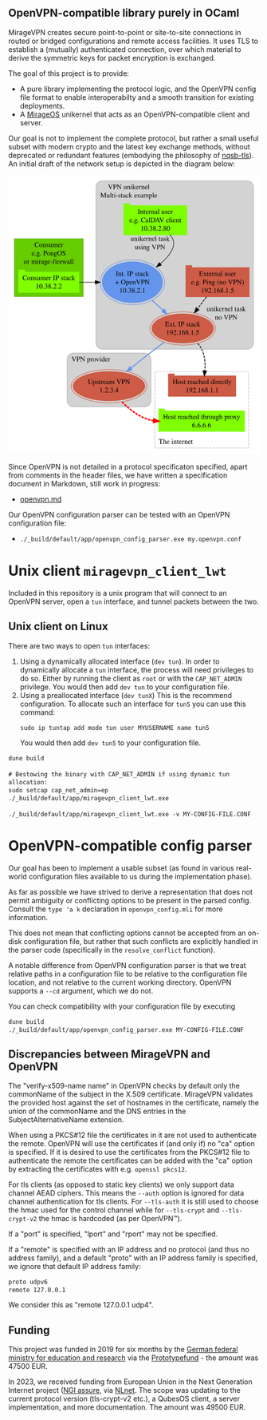## OpenVPN-compatible library purely in OCaml

MirageVPN creates secure point-to-point or site-to-site connections in routed or bridged configurations and remote access facilities.
It uses TLS to establish a (mutually) authenticated connection, over which material to derive the symmetric keys for packet encryption is exchanged.

The goal of this project is to provide:
- A pure library implementing the protocol logic, and the OpenVPN config file format to enable interoperabilty and a smooth transition for existing deployments.
- A [MirageOS](https://mirage.io) unikernel that acts as an OpenVPN-compatible client and server.

Our goal is not to implement the complete protocol, but rather a small useful subset with modern crypto and the latest key exchange methods, without deprecated or redundant features
(embodying the philosophy of [nqsb-tls](https://nqsb.io)).  An initial draft of the network setup is depicted in the diagram below:

![diagram](/diagrams/multi-stack.svg)

Since OpenVPN is not detailed in a protocol specificaton specified, apart from comments in the header files, we have written a specification document in Markdown, still work in progress:

  - [openvpn.md](https://git.robur.coop/robur/openvpn-spec/src/branch/main/openvpn.md)

Our OpenVPN configuration parser can be tested with an OpenVPN configuration file:

  - `./_build/default/app/openvpn_config_parser.exe my.openvpn.conf`

# Unix client `miragevpn_client_lwt`

Included in this repository is a unix program that will connect to an
OpenVPN server, open a `tun` interface, and tunnel packets between
the two.

## Unix client on Linux

There are two ways to open `tun` interfaces:
1) Using a dynamically allocated interface (`dev tun`).
   In order to dynamically allocate a `tun` interface, the process will need
   privileges to do so. Either by running the client as `root` or with
   the `CAP_NET_ADMIN` privilege.
   You would then add `dev tun` to your configuration file.
2) Using a preallocated interface (`dev tunX`)
   This is the recommend configuration.
   To allocate such an interface for `tun5` you can use this command:
   ```shell
   sudo ip tuntap add mode tun user MYUSERNAME name tun5
   ```
   You would then add `dev tun5` to your configuration file.

```shell
dune build

# Bestowing the binary with CAP_NET_ADMIN if using dynamic tun allocation:
sudo setcap cap_net_admin=ep ./_build/default/app/miragevpn_client_lwt.exe

./_build/default/app/miragevpn_client_lwt.exe -v MY-CONFIG-FILE.CONF
```

# OpenVPN-compatible config parser

Our goal has been to implement a usable subset (as found in various
 real-world configuration files available to us during the implementation
 phase).

As far as possible we have strived to derive a representation that does not
 permit ambiguity or conflicting options to be present in the parsed config.
Consult the `type 'a k` declaration in `openvpn_config.mli` for more
 information.

This does not mean that conflicting options cannot be accepted from an on-disk
 configuration file, but rather that such conflicts are explicitly handled in
 the parser code (specifically in the `resolve_conflict` function).

A notable difference from OpenVPN configuration parser is that we treat relative
 paths in a configuration file to be relative to the configuration file
 location, and not relative to the current working directory. OpenVPN supports
 a `--cd` argument, which we do not.

You can check compatibility with your configuration file by executing
```shell
dune build
./_build/default/app/openvpn_config_parser.exe MY-CONFIG-FILE.CONF
```

## Discrepancies between MirageVPN and OpenVPN

The "verify-x509-name <host> name" in OpenVPN checks by default only the
commonName of the subject in the X.509 certificate. MirageVPN validates the
provided host against the set of hostnames in the certificate, namely the union
of the commonName and the DNS entries in the SubjectAlternativeName extension.

When using a PKCS#12 file the certificates in it are not used to authenticate
the remote.  OpenVPN will use the certificates if (and only if) no "ca" option
is specified.  If it is desired to use the certificates from the PKCS#12 file
to authenticate the remote the certificates can be added with the "ca" option
by extracting the certificates with e.g. `openssl pkcs12`.

For tls clients (as opposed to static key clients) we only support data channel
AEAD ciphers. This means the `--auth` option is ignored for data channel
authentication for tls clients. For `--tls-auth` it is still used to choose the
hmac used for the control channel while for `--tls-crypt` and `--tls-crypt-v2`
the hmac is hardcoded (as per OpenVPN™).

If a "port" is specified, "lport" and "rport" may not be specified.

If a "remote" is specified with an IP address and no protocol (and thus no
address family), and a default "proto" with an IP address family is specified,
we ignore that default IP address family:
```
proto udpv6
remote 127.0.0.1
```
We consider this as "remote 127.0.0.1 <port> udp4".


## Funding

This project was funded in 2019 for six months by the [German federal ministry for education and research](https://www.bmbf.de) via the [Prototypefund](https://prototypefund.de) - the amount was 47500 EUR.

In 2023, we received funding from European Union in the Next Generation Internet project ([NGI assure](https://www.assure.ngi.eu/), via [NLnet](https://nlnet.nl). The scope was updating to the current protocol version (tls-crypt-v2 etc.), a QubesOS client, a server implementation, and more documentation. The amount was 49500 EUR.
